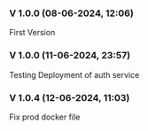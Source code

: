 ### V 1.0.0 (08-06-2024, 12:06)

First Version


### V 1.0.0 (11-06-2024, 23:57)

Testing Deployment of auth service


### V 1.0.4 (12-06-2024, 11:03)

Fix prod docker file

